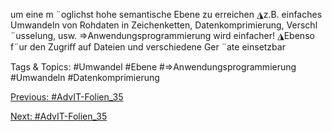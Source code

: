 um eine m ¨oglichst hohe semantische Ebene zu erreichen
◮z.B. einfaches Umwandeln von Rohdaten in Zeichenketten,
Datenkomprimierung, Verschl ¨usselung, usw.
⇒Anwendungsprogrammierung wird einfacher!
◮Ebenso f¨ur den Zugriﬀ auf Dateien und verschiedene Ger ¨ate einsetzbar

   Tags & Topics:
   #Umwandel
   #Ebene
   #⇒Anwendungsprogrammierung
   #Umwandeln
   #Datenkomprimierung

[Previous: #AdvIT-Folien_35](AdvIT-Folien_35.md)

[Next: #AdvIT-Folien_35](AdvIT-Folien_35.md)